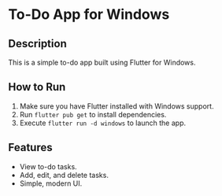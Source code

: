 
# To-Do App for Windows

## Description
This is a simple to-do app built using Flutter for Windows.

## How to Run
1. Make sure you have Flutter installed with Windows support.
2. Run `flutter pub get` to install dependencies.
3. Execute `flutter run -d windows` to launch the app.

## Features
- View to-do tasks.
- Add, edit, and delete tasks.
- Simple, modern UI.
